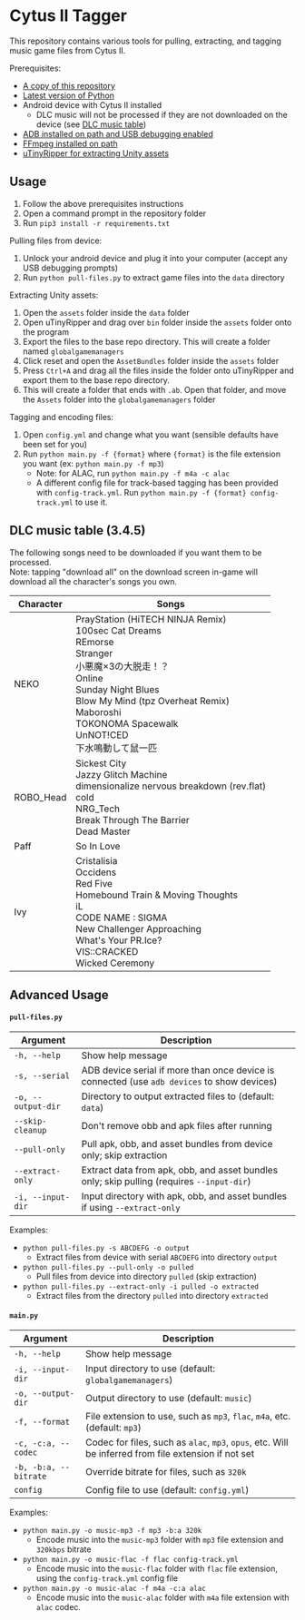 # Cytus II Tagger
This repository contains various tools for pulling, extracting, and tagging music game files from Cytus II.

Prerequisites:
* [A copy of this repository](https://github.com/sk-1982/cytus2-tagger/archive/main.zip)
* [Latest version of Python](https://www.python.org/downloads/)
* Android device with Cytus II installed
    * DLC music will not be processed if they are not downloaded on the device (see [DLC music table](#dlc-music-table-345))
* [ADB installed on path and USB debugging enabled](https://www.xda-developers.com/install-adb-windows-macos-linux/)
* [FFmpeg installed on path](https://blog.gregzaal.com/how-to-install-ffmpeg-on-windows/)
* [uTinyRipper for extracting Unity assets](https://sourceforge.net/projects/utinyripper/files/)

## Usage
1. Follow the above prerequisites instructions
1. Open a command prompt in the repository folder
1. Run `pip3 install -r requirements.txt`

Pulling files from device:
1. Unlock your android device and plug it into your computer (accept any USB debugging prompts)
1. Run `python pull-files.py` to extract game files into the `data` directory

Extracting Unity assets:
1. Open the `assets` folder inside the `data` folder
1. Open uTinyRipper and drag over `bin` folder inside the `assets` folder onto the program
1. Export the files to the base repo directory. This will create a folder named `globalgamemanagers`
1. Click reset and open the `AssetBundles` folder inside the `assets` folder
1. Press `Ctrl+A` and drag all the files inside the folder onto uTinyRipper and export them to the base repo directory.
1. This will create a folder that ends with `.ab`. Open that folder, and move the `Assets` folder into the `globalgamemanagers` folder

Tagging and encoding files:
1. Open `config.yml` and change what you want (sensible defaults have been set for you)
1. Run `python main.py -f {format}` where `{format}` is the file extension you want (ex: `python main.py -f mp3`)
    * Note: for ALAC, run `python main.py -f m4a -c alac`
    * A different config file for track-based tagging has been provided with `config-track.yml`. Run `python main.py -f {format} config-track.yml` to use it.

## DLC music table (3.4.5)

The following songs need to be downloaded if you want them to be processed.  
Note: tapping "download all" on the download screen in-game will download all the character's songs you own.

| Character | Songs                                                                                                                                                                                                                                                                            |
|-----------|----------------------------------------------------------------------------------------------------------------------------------------------------------------------------------------------------------------------------------------------------------------------------------|
| NEKO      | PrayStation (HiTECH NINJA Remix)<br /> 100sec Cat Dreams<br /> REmorse<br /> Stranger<br /> 小悪魔×3の大脱走！？<br /> Online<br /> Sunday Night Blues<br /> Blow My Mind (tpz Overheat Remix)<br /> Maboroshi<br /> TOKONOMA Spacewalk<br /> UnNOT!CED<br /> 下水鳴動して鼠一匹 |
| ROBO_Head | Sickest City<br /> Jazzy Glitch Machine<br /> dimensionalize nervous breakdown (rev.flat)<br /> cold<br /> NRG_Tech<br /> Break Through The Barrier<br /> Dead Master                                                                                                            |
| Paff      | So In Love                                                                                                                                                                                                                                                                       |
| Ivy       | Cristalisia<br /> Occidens<br /> Red Five<br /> Homebound Train & Moving Thoughts<br /> iL<br /> CODE NAME : SIGMA<br /> New Challenger Approaching<br /> What's Your PR.Ice?<br /> VIS::CRACKED<br /> Wicked Ceremony                                                           |

## Advanced Usage

#### `pull-files.py`

| Argument           | Description                                                                                 |
|--------------------|---------------------------------------------------------------------------------------------|
| `-h, --help`       | Show help message                                                                           |
| `-s, --serial`     | ADB device serial if more than once device is connected (use `adb devices` to show devices) |
| `-o, --output-dir` | Directory to output extracted files to (default: `data`)                                      |
| `--skip-cleanup`   | Don't remove obb and apk files after running                                                |
| `--pull-only`      | Pull apk, obb, and asset bundles from device only; skip extraction                          |
| `--extract-only`   | Extract data from apk, obb, and asset bundles only; skip pulling (requires `--input-dir`)   |
| `-i, --input-dir`  | Input directory with apk, obb, and asset bundles if using `--extract-only`                  |

Examples:
* `python pull-files.py -s ABCDEFG -o output`
    * Extract files from device with serial `ABCDEFG` into directory `output`
* `python pull-files.py --pull-only -o pulled`
    * Pull files from device into directory `pulled` (skip extraction)
* `python pull-files.py --extract-only -i pulled -o extracted`
    * Extract files from the directory `pulled` into directory `extracted`

#### `main.py`

| Argument              | Description                                                                                          |
|-----------------------|------------------------------------------------------------------------------------------------------|
| `-h, --help`          | Show help message                                                                                    |
| `-i, --input-dir`     | Input directory to use (default: `globalgamemanagers`)                                               |
| `-o, --output-dir`    | Output directory to use (default: `music`)                                                           |
| `-f, --format`        | File extension to use, such as `mp3`, `flac`, `m4a`, etc. (default: `mp3`)                           |
| `-c, -c:a, --codec`   | Codec for files, such as `alac`, `mp3`, `opus`, etc. Will be inferred from file extension if not set |
| `-b, -b:a, --bitrate` | Override bitrate for files, such as `320k`                                                           |
| `config`              | Config file to use (default: `config.yml`)                                                           |

Examples:
* `python main.py -o music-mp3 -f mp3 -b:a 320k`
    * Encode music into the `music-mp3` folder with `mp3` file extension and `320kbps` bitrate
* `python main.py -o music-flac -f flac config-track.yml`
    * Encode music into the `music-flac` folder with `flac` file extension, using the `config-track.yml` config file
* `python main.py -o music-alac -f m4a -c:a alac`
    * Encode music into the `music-alac` folder with `m4a` file extension with `alac` codec.
